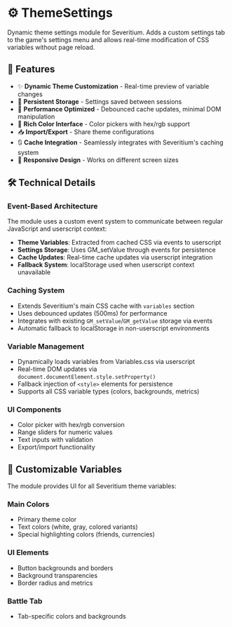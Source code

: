 # :gear: ThemeSettings

Dynamic theme settings module for Severitium. Adds a custom settings tab to the game's settings menu and allows real-time modification of CSS variables without page reload.

## :star2: Features

- :sparkles: **Dynamic Theme Customization** - Real-time preview of variable changes
- :floppy_disk: **Persistent Storage** - Settings saved between sessions
- :rocket: **Performance Optimized** - Debounced cache updates, minimal DOM manipulation
- :art: **Rich Color Interface** - Color pickers with hex/rgb support
- :inbox_tray: **Import/Export** - Share theme configurations
- :arrows_clockwise: **Cache Integration** - Seamlessly integrates with Severitium's caching system
- :iphone: **Responsive Design** - Works on different screen sizes

## :hammer_and_wrench: Technical Details

### Event-Based Architecture
The module uses a custom event system to communicate between regular JavaScript and userscript context:

- **Theme Variables**: Extracted from cached CSS via events to userscript
- **Settings Storage**: Uses GM_setValue through events for persistence 
- **Cache Updates**: Real-time cache updates via userscript integration
- **Fallback System**: localStorage used when userscript context unavailable

### Caching System
- Extends Severitium's main CSS cache with `variables` section
- Uses debounced updates (500ms) for performance
- Integrates with existing `GM_setValue`/`GM_getValue` storage via events
- Automatic fallback to localStorage in non-userscript environments

### Variable Management
- Dynamically loads variables from Variables.css via userscript
- Real-time DOM updates via `document.documentElement.style.setProperty()`
- Fallback injection of `<style>` elements for persistence
- Supports all CSS variable types (colors, backgrounds, metrics)

### UI Components
- Color picker with hex/rgb conversion
- Range sliders for numeric values
- Text inputs with validation
- Export/import functionality

## :art: Customizable Variables

The module provides UI for all Severitium theme variables:

### Main Colors
- Primary theme color
- Text colors (white, gray, colored variants)
- Special highlighting colors (friends, currencies)

### UI Elements
- Button backgrounds and borders
- Background transparencies
- Border radius and metrics

### Battle Tab
- Tab-specific colors and backgrounds
